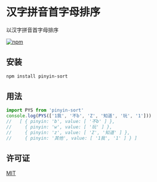 # 汉字拼音首字母排序

以汉字拼音首字母排序

[![npm](https://img.shields.io/badge/npm-0.1.2-orange.svg)](https://www.npmjs.com/package/pinyin-sort)

## 安装

```bash
npm install pinyin-sort
```

## 用法

```js
import PYS from 'pinyin-sort'
console.log(PYS(['1我', '不b', 'Z', '知道', '玩', '1']))
//   [ { pinyin: 'b', value: [ '不b' ] },
//     { pinyin: 'w', value: [ '玩' ] },
//     { pinyin: 'z', value: [ 'Z', '知道' ] },
//     { pinyin: '其他', value: [ '1我', '1' ] } ]
```

## 许可证

[MIT](http://hotoo.mit-license.org/)